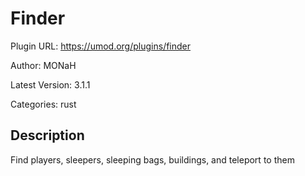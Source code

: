 # Finder

Plugin URL: https://umod.org/plugins/finder

Author: MONaH

Latest Version: 3.1.1

Categories: rust

## Description

Find players, sleepers, sleeping bags, buildings, and teleport to them
